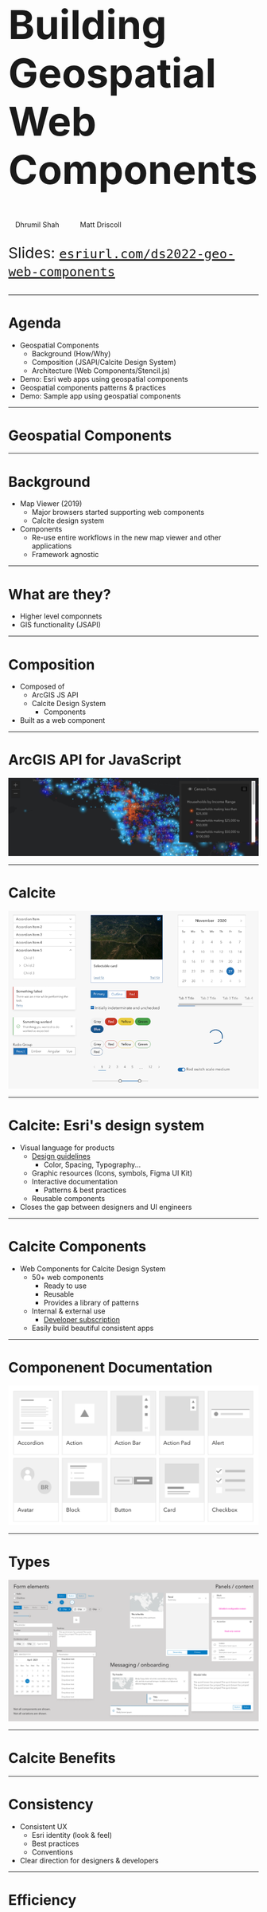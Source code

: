 <!-- .slide: data-background="img/2022/dev-summit/bg-1.png" data-background-size="cover" -->

<h1 style="text-align: left; font-size: 80px;">Building Geospatial Web Components</h1>

<p style="display: flex; line-height: normal; gap: 14px; color: var(--r-section-subhead-color);"><calcite-avatar scale="l" full-name="Dhrumil Shah" thumbnail="./img/dhrumil.jpeg"></calcite-avatar>Dhrumil Shah<calcite-avatar style="margin-left: 14px" scale="l" full-name="Matt Driscoll" thumbnail="./img/matt.jpeg"></calcite-avatar>Matt Driscoll </p>

<p style="text-align: left; font-size: 30px;">Slides: <a href="https://esriurl.com/ds2022-geo-web-components"><code>esriurl.com/ds2022-geo-web-components</code></a></p>

---

# Agenda

- Geospatial Components <!-- Matt -->
  - Background (How/Why)<!-- Matt -->
  - Composition (JSAPI/Calcite Design System)<!-- Matt -->
  - Architecture (Web Components/Stencil.js)<!-- Matt -->
- Demo: Esri web apps using geospatial components <!-- Dhrumil -->
- Geospatial components patterns & practices <!-- Here we talk about patterns, best practices, jsapi intergration, etc --> <!-- Dhrumil -->
- Demo: Sample app using geospatial components  <!-- Dhrumil & Matt -->

---

<!-- .slide: data-background="img/2022/dev-summit/bg-7.png" data-background-size="cover" -->

# Geospatial Components

---

# Background

- Map Viewer (2019)
  - Major browsers started supporting web components
  - Calcite design system
- Components
  - Re-use entire workflows in the new map viewer and other applications
  - Framework agnostic

---

# What are they?

 - Higher level componnets
 - GIS functionality (JSAPI)

---

# Composition

- Composed of
  - ArcGIS JS API
  - Calcite Design System
    - Components
- Built as a web component

---

<!-- .slide: data-background="img/2022/dev-summit/bg-7.png" data-background-size="cover" -->

# ArcGIS API for JavaScript

[![jsapi](img/jsapi.png)](https://developers.arcgis.com/javascript/latest/)

---

<!-- .slide: data-background="img/2022/dev-summit/bg-7.png" data-background-size="cover" -->

# Calcite

[![calcite](img/calcite.png)](https://developers.arcgis.com/calcite-design-system/)

---

# Calcite: Esri's design system

- Visual language for products
  - [Design guidelines](https://developers.arcgis.com/calcite-design-system/foundations/colors/)
    - Color, Spacing, Typography...
  - Graphic resources (Icons, symbols, Figma UI Kit)
  - Interactive documentation
    - Patterns & best practices
  - Reusable components
- Closes the gap between designers and UI engineers

---

# Calcite Components

- Web Components for Calcite Design System
  - 50+ web components
    - Ready to use
    - Reusable
    - Provides a library of patterns
  - Internal & external use
    - [Developer subscription](https://developers.arcgis.com/pricing/build-arcgis-solutions/)
  - Easily build beautiful consistent apps

---

# Componenent Documentation

[![components](img/components.png)](https://developers.arcgis.com/calcite-design-system/components/)

---

# Types

![zoology](img/zoology.png)

---

<!-- .slide: data-background="img/2022/dev-summit/bg-7.png" data-background-size="cover" -->

# Calcite Benefits

---

# Consistency <calcite-icon icon="thumbs-up"></calcite-icon>

- Consistent UX
  - Esri identity (look & feel)
  - Best practices
  - Conventions
- Clear direction for designers & developers

---

# Efficiency <calcite-icon icon="thumbs-up"></calcite-icon>

- Reduced effort & cost
  - Apps follow agreed upon designs workflows
  - Reduce cost of design updates
  - Reusable (Stop reinventing the wheel)
- Speed up development timelines
  - Build Compelling Web Apps Faster

---

# Accessibility <calcite-icon icon="thumbs-up"></calcite-icon>

- Follows [WCAG](https://www.w3.org/WAI/standards-guidelines/wcag/) (W3 a11y guidelines)
  - Semantics
  - Keyboard access
  - Color contrast
  - Text alternatives
- Continuous Integration testing using [deque axe API](https://www.deque.com/)

---

# Standards-based <calcite-icon icon="thumbs-up"></calcite-icon>

- Web components
  - W3C specification (future-proof)
  - Encapsulation (Shadow DOM)
  - Familiarity (HTML)
  - Framework agnostic (Can be used in any framework)

---

<!-- .slide: data-background="img/2022/dev-summit/bg-7.png" data-background-size="cover" -->

# Web Components

![Web Components](img/webcomponentslogo.png)

---

# About Web Components

- Suite of different technologies (web standards)
- Allows you to create reusable custom elements
  - `<my-custom-element>`
  - Functionality encapsulated
  - Utilize them in your web apps
- Supported by modern browsers

---

# Technology

- Custom elements
  - Browser-compatible elements
  - Use native APIs
  - DOM element lifecycle
- HTML slotting
- `<slot>` elements
- Shadow DOM
  - Encapsulates component HTML & CSS
  - `<slot>` tag for distributing content

---

# Configuring Web Components

Properties & Attributes

```html
<my-component prop="myValue"></my-component>
```

Slots

```html
<my-component><button slot="footer" /></my-component>
```

---

# Named Slots

To customize certain regions

```html
<calcite-card>
  <h3 slot="title">Nicolas Cage</h3>
  <img slot="thumbnail" src="https://www.placecage.com/c/300/136" />
  <span slot="subtitle"
    >Nicolas Kim Coppola, known professionally as Nicolas Cage, is an American
    actor and filmmaker.</span
  >
</calcite-card>
```

<iframe width="310" height="310" data-src="snippets/card.html" data-preload scrolling="no"></iframe>

---

# Default Slots

For default content placement

```html
<calcite-split-button primary-text="My Button!">
  <calcite-dropdown-group>
    <calcite-dropdown-item>Option 1</calcite-dropdown-item>
    <calcite-dropdown-item>Option 2</calcite-dropdown-item>
    <calcite-dropdown-item>Option 3</calcite-dropdown-item>
  </calcite-dropdown-group>
</calcite-split-button>
```

<calcite-split-button primary-text="My Button!">
  <calcite-dropdown-group>
    <calcite-dropdown-item>Option 1</calcite-dropdown-item>
    <calcite-dropdown-item>Option 2</calcite-dropdown-item>
    <calcite-dropdown-item>Option 3</calcite-dropdown-item>
  </calcite-dropdown-group>
</calcite-split-button>

---

# Basic Web Component

```js
class MyComponent extends HTMLElement {
  connectedCallback() {
    this.innerHTML = `<h1>Hello world</h1>`;
  }
}

customElements.define("my-component", MyComponent);
```

```html
<my-component></my-component>
```

---

<!-- .slide: data-background="img/2022/dev-summit/bg-7.png" data-background-size="cover" -->

# Building Web Components

---

# Stencil.js

[![Stencil.js](img/stencil-logo.png)](https://stenciljs.com/)

- Toolchain for building Design Systems
- Built by Ionic Framework team
- Compiles Web Components
- Virtual DOM, Typescript, and JSX
- [Getting Started](https://stenciljs.com/docs/getting-started)

---

# Basic Component Class

```jsx
import { Component, Prop, h } from "@stencil/core";

@Component({
  tag: "my-first-component",
})
export class MyComponent {
  // Name should be a public property on component
  @Prop() name: string;

  render() {
    return <p>My name is {this.name}</p>;
  }
}
```

---

# Basic Component HTML Markup

```html
<my-first-component name="Matt">
</my-first-component>
```

When rendered, the browser will display `My name is Matt`

---

<!-- .slide: data-background="img/2022/dev-summit/bg-7.png" data-background-size="cover" -->

# Architecture

---

# Map viewer Architecture

- Host application
  - It provides the application shell which is built using the calcite components based on the ArcGIS for JavaScript Widget framework

- Map Viewer is built as a micro frontend based application as a composition of features developed as web components by different teams.

- Some of the Geospatial web components/Micro-Frontends used in Map Viewer
  - Popup configurator
  - Effects
  - Sketch
  - Charts
  - Symbology


# Demo: Esri web apps using geospatial components

---

# Benefits of Micro frontend  Architecture

- Benefits of Micro frontend Architecture
  - Independence: In a traditional monolithic architecture, The application is tied to one single framework, whereas in Micro frontend approach the components like charts, popups can chose their own technology stack, are self-contained and independently upgradable.
  - Easier change management: Since we are building smaller component based micro apps which are independent from the application it simplifies change management.
  - Speed of Development: The autonomy in decision making allows the component teams to deliver the features much more faster than the traditional model.
  - Mission Focussed: Each feature being built as Micro Applications using web component means it is more focussed in its mission to develop, test and refactor than monolith.

# Geospatial components patterns & practices

- Micro frontend composition in the browser: Using Web Components provides us a client-side composition approach to compose these different features to map viewer.

  - Shared Design System: As multiple teams are building components to use in Map Viewer like large application , having a shared design system like calcite components becomes important to provide consistent look and feel across all frontend components.
  - "Props Down, Events Up" communication pattern is used from the MapViewer App to pass different required properties in each micro app based components.
  - It is recommended the Components get the application state via Props than having shared state with the Application Shell.

-

---

# Demo: Sample app using geospatial components

TODO

---

<!-- .slide: data-background="img/2022/dev-summit/bg-7.png" data-background-size="cover" -->

# Questions? 🤔

---

<!-- .slide: data-background="img/2022/dev-summit/bg-7.png" data-background-size="cover" -->

Please provide your feedback for this session by clicking on the session survey link directly below the video.

<!-- .element: style="margin: 0 20%;" -->

---

<!-- .slide: data-background="img/2022/dev-summit/bg-8.png" data-background-size="cover" -->

---

<h1 style="text-align: left; font-size: 48px;">Section Header</h1>
<p style="text-align: left; font-size: 24px; color: var(--r-section-subhead-color);">Section Subhead</p>

---

<h2 data-id="code-title">Code Example</h2>
<pre data-id="code-animation"><code class="hljs" data-trim data-line-numbers>
import React, { useState } from 'react';

function Example() {
const [count, setCount] = useState(0);
return (
...
);
}
</code></pre>
